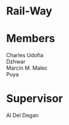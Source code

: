 # Rail-Way

# Members
Charles Udofia <br/>
Dzhwar <br/>
Marcin M. Malec <br/>
Puya <br/>

# Supervisor
Al Del Degan <br/>
